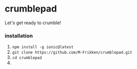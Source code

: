 # crumblepad
Let's get ready to crumble!

### installation
1. `npm install -g ionic@latest`
2. `git clone https://github.com/M-Frikken/crumblepad.git`
3. `cd crumblepad`
4. 